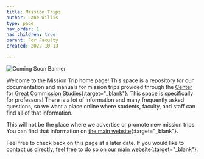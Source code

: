 ```yaml
---
title: Mission Trips
author: Lane Willis
type: page
nav_order: 1
has_children: true
parent: For Faculty
created: 2022-10-13

---
```


![Coming Soon Banner](https://i.imgur.com/pxK8WAn.png)


Welcome to the Mission Trip home page! This space is a repository for our documentation and manuals for mission trips provided through the [Center for Great Commission Studies](https://thecgcs.org){:target="_blank"}. This space is specifically for professors! There is a lot of information and many frequently asked questions, so we want a place online where students, faculty, and staff can find all of that information. 

This will not be the place where we advertise or promote new mission trips. You can find that information on [the main website](https://thecgcs.org/trips){:target="_blank"}.

Feel free to check back on this page at a later date. If you would like to contact us directly, feel free to do so on [our main website](https://thecgcs.org/contact/){:target="_blank"}.

